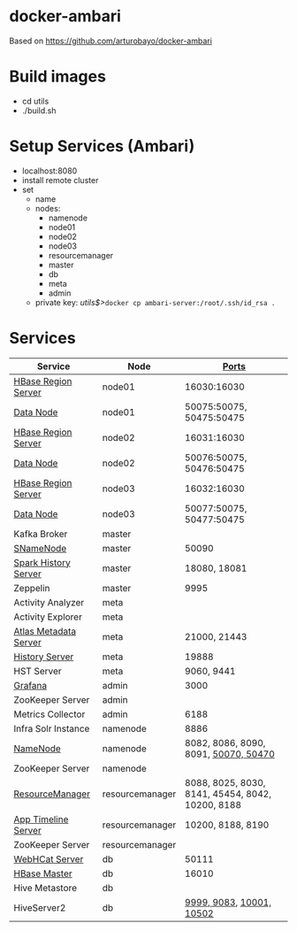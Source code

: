 # docker-ambari

Based on https://github.com/arturobayo/docker-ambari

# Build images
* cd utils
* ./build.sh

# Setup Services (Ambari)
* localhost:8080
* install remote cluster
* set
    - name
    - nodes:
        - namenode    
        - node01
        - node02
        - node03
        - resourcemanager
        - master
        - db
        - meta
        - admin
    - private key: _utils$>_`docker cp ambari-server:/root/.ssh/id_rsa .`

# Services

| Service | Node | [Ports](https://docs.hortonworks.com/HDPDocuments/HDP2/HDP-2.6.3/bk_reference/content/reference_chap2.html) |
| ------- | ---- | ----- |
| [HBase Region Server](https://docs.hortonworks.com/HDPDocuments/HDP2/HDP-2.6.3/bk_reference/content/hbase-ports.html) | node01 | 16030:16030  |
| [Data Node](https://docs.hortonworks.com/HDPDocuments/HDP2/HDP-2.6.3/bk_reference/content/hdfs-ports.html) | node01 | 50075:50075, 50475:50475 |
| [HBase Region Server](https://docs.hortonworks.com/HDPDocuments/HDP2/HDP-2.6.3/bk_reference/content/hbase-ports.html) | node02 | 16031:16030  |
| [Data Node](https://docs.hortonworks.com/HDPDocuments/HDP2/HDP-2.6.3/bk_reference/content/hdfs-ports.html) | node02 | 50076:50075, 50476:50475 |
| [HBase Region Server](https://docs.hortonworks.com/HDPDocuments/HDP2/HDP-2.6.3/bk_reference/content/hbase-ports.html) | node03 | 16032:16030  |
| [Data Node](https://docs.hortonworks.com/HDPDocuments/HDP2/HDP-2.6.3/bk_reference/content/hdfs-ports.html) | node03 | 50077:50075, 50477:50475 |
| Kafka Broker | master |  |
| [SNameNode](https://docs.hortonworks.com/HDPDocuments/HDP2/HDP-2.6.3/bk_reference/content/hdfs-ports.html) | master | 50090 |
| [Spark History Server](https://docs.hortonworks.com/HDPDocuments/HDP2/HDP-2.6.4/bk_spark-component-guide/content/configuring-shs.html) | master | 18080, 18081 |
| Zeppelin | master | 9995 |  |
| Activity Analyzer | meta |  |
| Activity Explorer | meta |  |
| [Atlas Metadata Server](https://docs.hortonworks.com/HDPDocuments/HDP2/HDP-2.6.3/bk_reference/content/atlas-ports.html) | meta | 21000, 21443 |
| [History Server](https://docs.hortonworks.com/HDPDocuments/HDP2/HDP-2.6.4/bk_reference/content/mapreduce-ports.html) | meta | 19888 |
| HST Server | meta | 9060, 9441 |
| [Grafana](https://hortonworks.com/tutorial/hortonworks-sandbox-guide/section/3/) | admin | 3000 |
| ZooKeeper Server | admin |  |
| Metrics Collector | admin | 6188 |
| Infra Solr Instance | namenode | 8886 |
| [NameNode](https://hortonworks.com/tutorial/hortonworks-sandbox-guide/section/3/) | namenode | 8082, 8086, 8090, 8091, [50070, 50470](https://docs.hortonworks.com/HDPDocuments/HDP2/HDP-2.6.3/bk_reference/content/hdfs-ports.html) |
| ZooKeeper Server | namenode |  |
| [ResourceManager](https://docs.hortonworks.com/HDPDocuments/HDP2/HDP-2.6.3/bk_reference/content/yarn-ports.html) | resourcemanager | 8088, 8025, 8030, 8141, 45454, 8042, 10200, 8188 |
| [App Timeline Server](https://docs.hortonworks.com/HDPDocuments/HDP2/HDP-2.6.3/bk_reference/content/yarn-ports.html) | resourcemanager | 10200, 8188, 8190 |
| ZooKeeper Server | resourcemanager |  |
| [WebHCat Server](https://hortonworks.com/tutorial/hortonworks-sandbox-guide/section/3/) | db | 50111 |
| [HBase Master](https://docs.hortonworks.com/HDPDocuments/HDP2/HDP-2.6.3/bk_reference/content/hbase-ports.html) | db | 16010  |
| Hive Metastore | db |  |
| HiveServer2 | db | [9999, 9083](https://docs.hortonworks.com/HDPDocuments/HDP2/HDP-2.6.3/bk_reference/content/hive-ports.html), [10001, 10502](https://hortonworks.com/tutorial/hortonworks-sandbox-guide/section/3/) |
